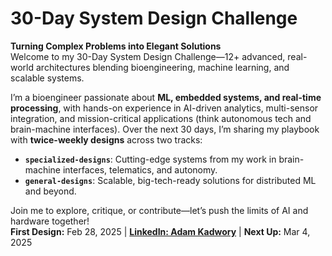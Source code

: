 # 30-Day System Design Challenge
**Turning Complex Problems into Elegant Solutions**  
Welcome to my 30-Day System Design Challenge—12+ advanced, real-world architectures blending bioengineering, machine learning, and scalable systems.  

I’m a bioengineer passionate about **ML, embedded systems, and real-time processing**, with hands-on experience in AI-driven analytics, multi-sensor integration, and mission-critical applications (think autonomous tech and brain-machine interfaces). Over the next 30 days, I’m sharing my playbook with **twice-weekly designs** across two tracks:  

- **`specialized-designs`**: Cutting-edge systems from my work in brain-machine interfaces, telematics, and autonomy.  
- **`general-designs`**: Scalable, big-tech-ready solutions for distributed ML and beyond.  

Join me to explore, critique, or contribute—let’s push the limits of AI and hardware together!  
**First Design:** Feb 28, 2025 | **[LinkedIn: Adam Kadwory](https://www.linkedin.com/in/adam-kadwory90/)** | **Next Up:** Mar 4, 2025